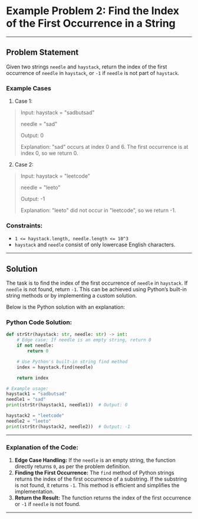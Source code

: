 # Example Problem 2: Find the Index of the First Occurrence in a String
---

## Problem Statement
Given two strings `needle` and `haystack`, return the index of the first occurrence of `needle` in `haystack`, or `-1` if `needle` is not part of `haystack`.

### Example Cases

1. Case 1:
>Input:
>haystack = "sadbutsad"
>
>needle = "sad"
>
>Output:
>0
>
>Explanation: "sad" occurs at index 0 and 6. The first occurrence is at index 0, so we return 0.

2. Case 2:
>Input:
>haystack = "leetcode"
>
>needle = "leeto"
>
>Output:
>-1
>
>Explanation: "leeto" did not occur in "leetcode", so we return -1.

### Constraints:
- `1 <= haystack.length, needle.length <= 10^3`
- `haystack` and `needle` consist of only lowercase English characters.

---

## Solution
The task is to find the index of the first occurrence of `needle` in `haystack`. If `needle` is not found, return `-1`. This can be achieved using Python’s built-in string methods or by implementing a custom solution.

Below is the Python solution with an explanation:

### Python Code Solution:
```python
def strStr(haystack: str, needle: str) -> int:
    # Edge case: If needle is an empty string, return 0
    if not needle:
        return 0

    # Use Python's built-in string find method
    index = haystack.find(needle)

    return index

# Example usage:
haystack1 = "sadbutsad"
needle1 = "sad"
print(strStr(haystack1, needle1))  # Output: 0

haystack2 = "leetcode"
needle2 = "leeto"
print(strStr(haystack2, needle2))  # Output: -1
```

---

### Explanation of the Code:
1. **Edge Case Handling:** If the `needle` is an empty string, the function directly returns `0`, as per the problem definition.
2. **Finding the First Occurrence:** The `find` method of Python strings returns the index of the first occurrence of a substring. If the substring is not found, it returns `-1`. This method is efficient and simplifies the implementation.
3. **Return the Result:** The function returns the index of the first occurrence or `-1` if `needle` is not found.

---
